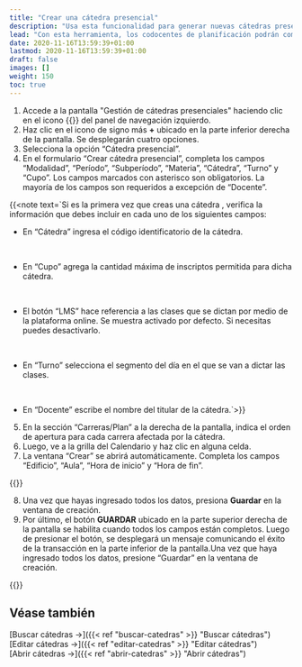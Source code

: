 ```yaml
---
title: "Crear una cátedra presencial"
description: "Usa esta funcionalidad para generar nuevas cátedras presenciales."
lead: "Con esta herramienta, los codocentes de planificación podrán comenzar a generar las cátedras presenciales de manera fácil y ágil."
date: 2020-11-16T13:59:39+01:00
lastmod: 2020-11-16T13:59:39+01:00
draft: false
images: []
weight: 150
toc: true
---
```


1. Accede a la pantalla "Gestión de cátedras presenciales" haciendo clic en el icono {{<inline-icon image="menu.png" alt="hamburger menu icon">}} del panel de navegación izquierdo.
1. Haz clic en el icono de signo más **+** ubicado en la parte inferior derecha de la pantalla. Se desplegarán cuatro opciones. 
1. Selecciona la opción “Cátedra presencial”. 
1. En el formulario “Crear cátedra presencial”, completa los campos “Modalidad”, “Período”, “Subperíodo”, “Materia”, “Cátedra”, “Turno” y “Cupo”. Los campos marcados con asterisco son obligatorios. La mayoría de los campos son requeridos a excepción de “Docente”.

{{<note text=`Si es la primera vez que creas una cátedra , verifica la información que debes incluir en cada uno de los siguientes campos:
<br>

- En “Cátedra” ingresa el código identificatorio de la cátedra.
<br>

- En “Cupo” agrega la cantidad máxima de inscriptos permitida para dicha cátedra.
<br>

- El botón “LMS” hace referencia a las clases que se dictan por medio de la plataforma online. Se muestra activado por defecto. Si necesitas puedes desactivarlo.
<br>

- En “Turno” selecciona el segmento del día en el que se van a dictar las clases.
<br>

- En “Docente” escribe el nombre del titular de la cátedra.`>}}
</b>

5. En la sección “Carreras/Plan” a la derecha de la pantalla, indica el orden de apertura para cada carrera afectada por la cátedra.
6. Luego, ve a la grilla del Calendario y haz clic en alguna celda. 
7. La ventana “Crear” se abrirá automáticamente. Completa los campos “Edificio”, “Aula”, “Hora de inicio” y “Hora de fin”. 

{{<note text="Si deseas agregar una nueva clase el mismo día, seleccione el botón <b>+ Agregar horario</b>. Si deseas eliminar alguno de los registros creados, presiona el ícono eliminar.">}}
</b>

8. Una vez que hayas ingresado todos los datos, presiona **Guardar** en la ventana de creación.
9. Por último, el botón **GUARDAR** ubicado en la parte superior derecha de la pantalla se habilita cuando todos los campos están completos. Luego de presionar el botón, se desplegará un mensaje comunicando el éxito de la transacción en la parte inferior de la pantalla.Una vez que haya ingresado todos los datos, presione “Guardar” en la ventana de creación.

{{<tip text="La cátedra que acabas de crear se podrá ver en la grilla de la pantalla de búsqueda. Por defecto, la cátedra se creará cerrada. Para poder abrir cualquier cátedra desde esta pantalla, usa el botón de encendido y apagado a la derecha de la cátedra seleccionada.">}}
</b>

## Véase también

[Buscar cátedras →]({{< ref "buscar-catedras" >}} "Buscar cátedras")
<br/>
[Editar cátedras →]({{< ref "editar-catedras" >}} "Editar cátedras")
<br/>
[Abrir cátedras →]({{< ref "abrir-catedras" >}} "Abrir cátedras")
